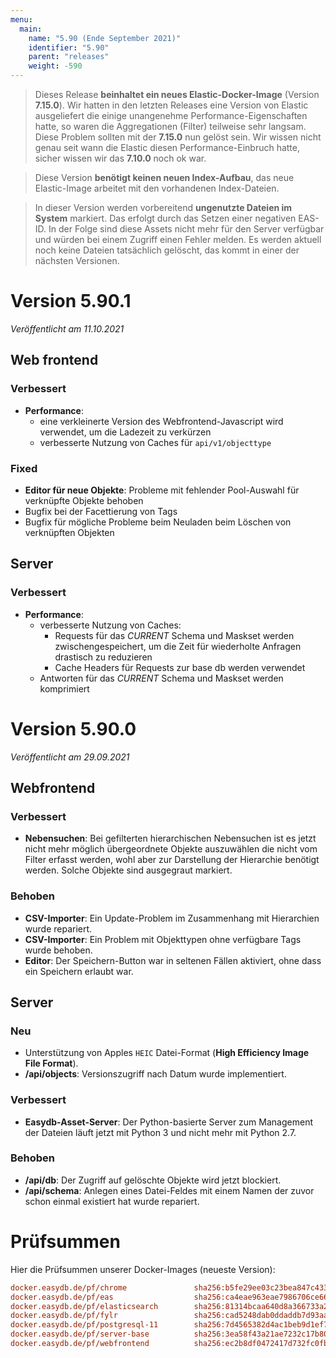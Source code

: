 ```yaml
---
menu:
  main:
    name: "5.90 (Ende September 2021)"
    identifier: "5.90"
    parent: "releases"
    weight: -590
---
```


> Dieses Release **beinhaltet ein neues Elastic-Docker-Image** (Version **7.15.0**). Wir hatten in den letzten Releases eine Version von Elastic ausgeliefert die einige unangenehme Performance-Eigenschaften hatte, so waren die Aggregationen (Filter) teilweise sehr langsam. Diese Problem sollten mit der **7.15.0** nun gelöst sein. Wir wissen nicht genau seit wann die Elastic diesen Performance-Einbruch hatte, sicher wissen wir das **7.10.0** noch ok war.

> Diese Version **benötigt keinen neuen Index-Aufbau**, das neue Elastic-Image arbeitet mit den vorhandenen Index-Dateien.

> In dieser Version werden vorbereitend **ungenutzte Dateien im System** markiert. Das erfolgt durch das Setzen einer negativen EAS-ID. In der Folge sind diese Assets nicht mehr für den Server verfügbar und würden bei einem Zugriff einen Fehler melden. Es werden aktuell noch keine Dateien tatsächlich gelöscht, das kommt in einer der nächsten Versionen.

# Version 5.90.1

*Veröffentlicht am 11.10.2021*

## Web frontend

### Verbessert

- **Performance**:
  - eine verkleinerte Version des Webfrontend-Javascript wird verwendet, um die Ladezeit zu verkürzen
  - verbesserte Nutzung von Caches für `api/v1/objecttype`

### Fixed

- **Editor für neue Objekte**: Probleme mit fehlender Pool-Auswahl für verknüpfte Objekte behoben
- Bugfix bei der Facettierung von Tags
- Bugfix für mögliche Probleme beim Neuladen beim Löschen von verknüpften Objekten

## Server

### Verbessert

- **Performance**:
  - verbesserte Nutzung von Caches:
    - Requests für das *CURRENT* Schema und Maskset werden zwischengespeichert, um die Zeit für wiederholte Anfragen drastisch zu reduzieren
    - Cache Headers für Requests zur base db werden verwendet
  - Antworten für das *CURRENT* Schema und Maskset werden komprimiert

# Version 5.90.0

*Veröffentlicht am 29.09.2021*

## Webfrontend

### Verbessert

* **Nebensuchen**: Bei gefilterten hierarchischen Nebensuchen ist es jetzt nicht mehr möglich übergeordnete Objekte auszuwählen die nicht vom Filter erfasst werden, wohl aber zur Darstellung der Hierarchie benötigt werden. Solche Objekte sind ausgegraut markiert.

### Behoben

* **CSV-Importer**: Ein Update-Problem im Zusammenhang mit Hierarchien wurde repariert.
* **CSV-Importer**: Ein Problem mit Objekttypen ohne verfügbare Tags wurde behoben.
* **Editor**: Der Speichern-Button war in seltenen Fällen aktiviert, ohne dass ein Speichern erlaubt war.

## Server

### Neu

* Unterstützung von Apples `HEIC` Datei-Format (**High Efficiency Image File Format**).
* **/api/objects**: Versionszugriff nach Datum wurde implementiert.

### Verbessert

* **Easydb-Asset-Server**: Der Python-basierte Server zum Management der Dateien läuft jetzt mit Python 3 und nicht mehr mit Python 2.7.

### Behoben

* **/api/db**: Der Zugriff auf gelöschte Objekte wird jetzt blockiert.
* **/api/schema**: Anlegen eines Datei-Feldes mit einem Namen der zuvor schon einmal existiert hat wurde repariert.

# Prüfsummen

Hier die Prüfsummen unserer Docker-Images (neueste Version): 

```ini
docker.easydb.de/pf/chrome               sha256:b5fe29ee03c23bea847c4333ad8d675ed333d51834ce8ee5855072e213a4a5c8
docker.easydb.de/pf/eas                  sha256:ca4eae963eae7986706ce66dac3bb5c2de6fd05672086dcb2810b6378ada8cd3
docker.easydb.de/pf/elasticsearch        sha256:81314bcaa640d8a366733a242c6902aaee32b4aaadfa2be86999a6ddc266c5e3
docker.easydb.de/pf/fylr                 sha256:cad5248dab0ddaddb7d93aa0f53a580507963636922b14d42ef259c73cfcad4e
docker.easydb.de/pf/postgresql-11        sha256:7d4565382d4ac1beb9d1ef7a9b97800605a9f8bfef34210e66531bb7c9f68045
docker.easydb.de/pf/server-base          sha256:3ea58f43a21ae7232c17b808cdce0c1d5750860593a065698b64f75aa4b72cba
docker.easydb.de/pf/webfrontend          sha256:ec2b8df0472417d732fc0fb9cc89df3ff169bd2407ee8483c75b2d3f42cd4aa7
```
